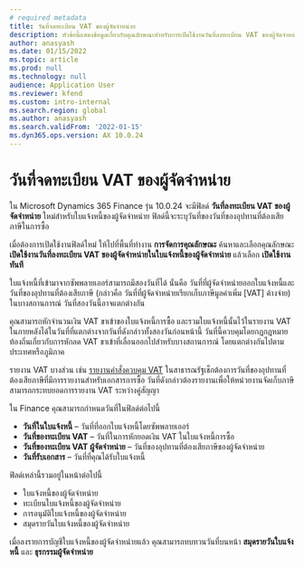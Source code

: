 ```yaml
---
# required metadata
title: วันที่จดทะเบียน VAT ของผู้จัดจำหน่าย
description: หัวข้อนี้แสดงข้อมูลเกี่ยวกับคุณลักษณะสำหรับการเปิดใช้งานวันที่ลงทะเบียน VAT ของผู้จัดจำหน่าย
author: anasyash
ms.date: 01/15/2022
ms.topic: article
ms.prod: null
ms.technology: null
audience: Application User
ms.reviewer: kfend
ms.custom: intro-internal
ms.search.region: global
ms.author: anasyash
ms.search.validFrom: '2022-01-15'
ms.dyn365.ops.version: AX 10.0.24
---
```


# <a name="date-of-vendor-vat-register"></a>วันที่จดทะเบียน VAT ของผู้จัดจำหน่าย

ใน Microsoft Dynamics 365 Finance รุ่น 10.0.24 จะมีฟิลด์ **วันที่ลงทะเบียน VAT ของผู้จัดจำหน่าย** ใหม่สำหรับใบแจ้งหนี้ของผู้จัดจำหน่าย ฟิลด์นี้จะระบุวันที่ของวันที่ของอุปทานที่ต้องเสียภาษีในการซื้อ

เมื่อต้องการเปิดใช้งานฟิลด์ใหม่ ให้ไปที่พื้นที่ทำงาน **การจัดการคุณลักษณะ** ค้นหาและเลือกคุณลักษณะ **เปิดใช้งานวันที่ลงทะเบียน VAT ของผู้จัดจำหน่ายในใบแจ้งหนี้ของผู้จัดจำหน่าย** แล้วเลือก **เปิดใช้งานทันที**

ใบแจ้งหนี้ที่เข้ามาจากซัพพลายเออร์สามารถมีสองวันที่ได้ นั่นคือ วันที่ที่ผู้จัดจำหน่ายออกใบแจ้งหนี้และวันที่ของอุปทานที่ต้องเสียภาษี (กล่าวคือ วันที่ที่ผู้จัดจำหน่ายเรียกเก็บภาษีมูลค่าเพิ่ม [VAT] ค้างจ่าย) ในบางสถานการณ์ วันที่สองวันนี้อาจแตกต่างกัน

คุณสามารถหักจํานวนเงิน VAT ขาเข้าของใบแจ้งหนี้การซื้อ และรวมใบแจ้งหนี้นั้นไว้ในรายงาน VAT ในภายหลังได้ในวันที่ที่แตกต่างจากวันที่ดังกล่าวทั้งสองวันก่อนหน้านี้ วันที่นี้ควบคุมโดยกฎกฎหมายท้องถิ่นเกี่ยวกับการหักลด VAT ขาเข้าที่เลื่อนออกไปสำหรับบางสถานการณ์ โดยแตกต่างกันไปตามประเทศหรือภูมิภาค

รายงาน VAT บางส่วน เช่น [รายงานคำสั่งควบคุม VAT](emea-cze-vat-declaration-tax-declaration-model.md#vat-control-statement) ในสาธารณรัฐเช็กต้องการวันที่ของอุปทานที่ต้องเสียภาษีที่มีการรายงานสำหรับเอกสารการซื้อ วันที่ดังกล่าวต้องรายงานเพื่อให้หน่วยงานจัดเก็บภาษีสามารถกระทบยอดการรายงาน VAT ระหว่างคู่สัญญา

ใน Finance คุณสามารถกําหนดวันที่ในฟิลด์ต่อไปนี้

- **วันที่ในใบแจ้งหนี้** – วันที่ที่ออกใบแจ้งหนี้โดยซัพพลายเออร์
- **วันที่ของทะเบียน VAT** – วันที่ในการหักยอดเงิน VAT ในใบแจ้งหนี้การซื้อ
- **วันที่ของทะเบียน VAT ผู้จัดจำหน่าย** – วันที่ของอุปทานที่ต้องเสียภาษีของผู้จัดจำหน่าย
- **วันที่รับเอกสาร** – วันที่ที่คุณได้รับใบแจ้งหนี้

ฟิลด์เหล่านี้รวมอยู่ในหน้าต่อไปนี้

- ใบแจ้งหนี้ของผู้จัดจำหน่าย
- ทะเบียนใบแจ้งหนี้ของผู้จัดจำหน่าย
- การอนุมัติใบแจ้งหนี้ของผู้จัดจำหน่าย
- สมุดรายวันใบแจ้งหนี้ของผู้จัดจำหน่าย

เมื่อลงรายการบัญชีใบแจ้งหนี้ของผู้จัดจำหน่ายแล้ว คุณสามารถทบทวนวันที่บนหน้า **สมุดรายวันใบแจ้งหนี้** และ **ธุรกรรมผู้จัดจำหน่าย**
